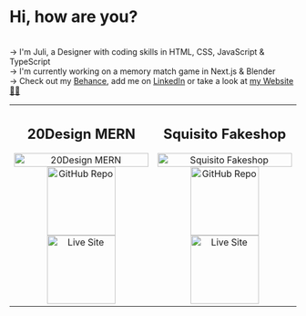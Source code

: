 # Hi, how are you?

<br>→ I'm Juli, a Designer with coding skills in HTML, CSS, JavaScript & TypeScript
<br>→ I'm currently working on a memory match game in Next.js & Blender
<br>→ Check out my [Behance](https://www.behance.com/julischa), add me on [LinkedIn](https://www.linkedin.com/in/julischa/) or take a look at [my Website 💅🏻](https://www.julischa.com)

<table style="width:100%">
  <tbody>
    <tr>
      <td align="center" width="50%">
        <h2>20Design MERN</h2>
        <img src="https://i.imgur.com/JnHacPR.jpg" width="100%" alt="20Design MERN" />
        <a href="https://github.com/julischa/20Design-MERN" target="_blank">
          <img src="https://i.imgur.com/lATIpBL.jpg" style="width: 120px;" alt="GitHub Repo" />
        </a>
        <a href="https://20-design.vercel.app/" rel="nofollow" target="_blank">
          <img src="https://i.imgur.com/wQDK9IY.jpg" style="width: 120px;" alt="Live Site" />
        </a>
      </td>
      <td align="center" width="50%">
        <h2>Squisito Fakeshop</h2>
        <img src="https://i.imgur.com/43qHFEk.jpg" width="100%" alt="Squisito Fakeshop" />
        <a href="https://squisito-one.vercel.app/" target="_blank">
          <img src="https://i.imgur.com/lATIpBL.jpg" style="width: 120px;" alt="GitHub Repo" />
        </a>
        <a href="https://github.com/julischa/fake-shop" rel="nofollow" target="_blank">
          <img src="https://i.imgur.com/wQDK9IY.jpg" style="width: 120px;" alt="Live Site" />
        </a>
      </td>
    </tr>
  </tbody>
</table>
